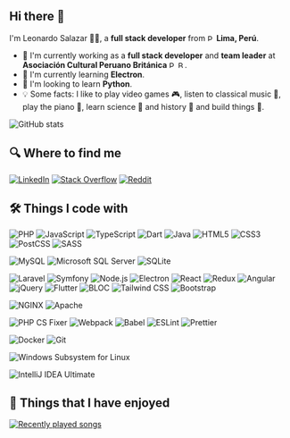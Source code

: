 ## Hi there 👋
I'm Leonardo Salazar 🧑‍💻, a **full stack developer** from <img src="https://hatscripts.github.io/circle-flags/flags/pe.svg" width="12" alt="Peruvian flag"> **Lima, Perú**.

- 💼 I'm currently working as a **full stack developer** and **team leader** at **Asociación Cultural Peruano Británica** <img src="https://hatscripts.github.io/circle-flags/flags/pe.svg" width="12" alt="Peruvian flag"> <img src="https://hatscripts.github.io/circle-flags/flags/gb.svg" width="12" alt="British flag">.
- 🌱 I'm currently learning **Electron**.
- 🔭 I'm looking to learn **Python**.
- 💡 Some facts: I like to play video games 🎮, listen to classical music 🎼, play the piano 🎹, learn science 🧬 and history 📖 and build things 🔨.

![GitHub stats](https://github-readme-stats.vercel.app/api?username=lsalazarm99&count_private=true&show_icons=true&hide=prs)

## 🔍 Where to find me
[![LinkedIn](https://img.shields.io/badge/LinkedIn-0077B5?style=for-the-badge&logo=linkedin&logoColor=white)](https://www.linkedin.com/in/lsalazarm99)
[![Stack Overflow](https://img.shields.io/badge/Stack_Overflow-FE7A16?style=for-the-badge&logo=stack-overflow&logoColor=white)](https://stackoverflow.com/users/10750938)
[![Reddit](https://img.shields.io/badge/Reddit-FF4500?style=for-the-badge&logo=reddit&logoColor=white)](https://www.reddit.com/user/lsalazarm99)

## 🛠️ Things I code with
![PHP](https://img.shields.io/badge/PHP-8892BD?style=for-the-badge&logo=php&logoColor=white)
![JavaScript](https://img.shields.io/badge/JavaScript-FCDC3A?style=for-the-badge&logo=javascript&logoColor=black)
![TypeScript](https://img.shields.io/badge/TypeScript-3378C2?style=for-the-badge&logo=typescript&logoColor=white)
![Dart](https://img.shields.io/badge/Dart-075898?style=for-the-badge&logo=dart&logoColor=white)
![Java](https://img.shields.io/badge/Java-E5242b?style=for-the-badge&logo=java&logoColor=white)
![HTML5](https://img.shields.io/badge/HTML5-DC4D2E?style=for-the-badge&logo=html5&logoColor=white)
![CSS3](https://img.shields.io/badge/CSS3-274DDF?style=for-the-badge&logo=css3&logoColor=white)
![PostCSS](https://img.shields.io/badge/PostCSS-DC3C1B?style=for-the-badge&logo=postcss&logoColor=white)
![SASS](https://img.shields.io/badge/Sass-CE6598?style=for-the-badge&logo=sass&logoColor=white)

![MySQL](https://img.shields.io/badge/MySQL-055B83?style=for-the-badge&logo=mysql&logoColor=white)
![Microsoft SQL Server](https://img.shields.io/badge/Microsoft_SQL_Server-CC2927?style=for-the-badge&logo=microsoftsqlserver&logoColor=white)
![SQLite](https://img.shields.io/badge/SQLite-074A63?style=for-the-badge&logo=sqlite&logoColor=white)

![Laravel](https://img.shields.io/badge/Laravel-FE312A?style=for-the-badge&logo=laravel&logoColor=white)
![Symfony](https://img.shields.io/badge/Symfony-1A171B?style=for-the-badge&logo=symfony&logoColor=white)
![Node.js](https://img.shields.io/badge/Node.js-3F8543?style=for-the-badge&logo=node.js&logoColor=white)
![Electron](https://img.shields.io/badge/Electron-48848E?style=for-the-badge&logo=electron&logoColor=white)
![React](https://img.shields.io/badge/React-64DAF9?style=for-the-badge&logo=react&logoColor=black)
![Redux](https://img.shields.io/badge/Redux-764BB8?style=for-the-badge&logo=redux&logoColor=white)
![Angular](https://img.shields.io/badge/Angular-C20832?style=for-the-badge&logo=angular&logoColor=white)
![jQuery](https://img.shields.io/badge/jQuery-0D69AA?style=for-the-badge&logo=jquery&logoColor=white)
![Flutter](https://img.shields.io/badge/Flutter-62C9F6?style=for-the-badge&logo=flutter&logoColor=white)
![BLOC](https://img.shields.io/badge/BLOC-0A84BE?style=for-the-badge&logo=flutter&logoColor=white)
![Tailwind CSS](https://img.shields.io/badge/Tailwind_CSS-15B6D2?style=for-the-badge&logo=tailwind-css&logoColor=white)
![Bootstrap](https://img.shields.io/badge/Bootstrap-7715F1?style=for-the-badge&logo=bootstrap&logoColor=white)

![NGINX](https://img.shields.io/badge/NGINX-0C9641?style=for-the-badge&logo=nginx&logoColor=white)
![Apache](https://img.shields.io/badge/Apache-C22342?style=for-the-badge&logo=apache&logoColor=white)

![PHP CS Fixer](https://img.shields.io/badge/PHP_CS_Fixer-1A171B?style=for-the-badge&logo=php&logoColor=white)
![Webpack](https://img.shields.io/badge/Webpack-2072B1?style=for-the-badge&logo=webpack&logoColor=white)
![Babel](https://img.shields.io/badge/Babel-F9DC54?style=for-the-badge&logo=babel&logoColor=black)
![ESLint](https://img.shields.io/badge/ESLint-4B33BE?style=for-the-badge&logo=eslint&logoColor=white)
![Prettier](https://img.shields.io/badge/Prettier-1A2B33?style=for-the-badge&logo=prettier&logoColor=white)

![Docker](https://img.shields.io/badge/Docker-2896E9?style=for-the-badge&logo=docker&logoColor=white)
![Git](https://img.shields.io/badge/Git-F54F31?style=for-the-badge&logo=git&logoColor=white)

![Windows Subsystem for Linux](https://img.shields.io/badge/Windows_Subsystem_for_Linux-000000?style=for-the-badge&logo=linux&logoColor=white)

![IntelliJ IDEA Ultimate](https://img.shields.io/badge/IntelliJ_IDEA_Ultimate-000000?style=for-the-badge&logo=intellij-idea&logoColor=white)

## 🎉 Things that I have enjoyed
[![Recently played songs](https://spotify-recently-played-readme.vercel.app/api?user=12182353177&unique=true)](https://open.spotify.com/user/12182353177)
